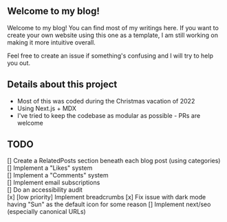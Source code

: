 ## Welcome to my blog!

Welcome to my blog! You can find most of my writings here. If you want to create your own website using this one as a template, I am still working on making it more intuitive overall.

Feel free to create an issue if something's confusing and I will try to help you out.


## Details about this project
- Most of this was coded during the Christmas vacation of 2022
- Using Next.js + MDX
- I've tried to keep the codebase as modular as possible - PRs are welcome

## TODO

[] Create a RelatedPosts section beneath each blog post (using categories)  
[] Implement a "Likes" system  
[] Implement a "Comments" system  
[] Implement email subscriptions  
[] Do an accessibility audit  
[x] [low priority] Implement breadcrumbs
[x] Fix issue with dark mode having "Sun" as the default icon for some reason
[] Implement next/seo (especially canonical URLs)